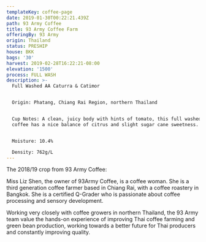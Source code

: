 ```yaml
---
templateKey: coffee-page
date: 2019-01-30T00:22:21.439Z
path: 93 Army Coffee
title: 93 Army Coffee Farm
offeringBy: 93 Army
origin: Thailand
status: PRESHIP
house: BKK
bags: '30'
harvest: 2019-02-28T16:22:21-08:00
elevation: '1500'
process: FULL WASH
description: >-
  Full Washed AA Caturra & Catimor


  Origin: Phatang, Chiang Rai Region, northern Thailand


  Cup Notes: A clean, juicy body with hints of tomato, this full washed Thai
  coffee has a nice balance of citrus and slight sugar cane sweetness.


  Moisture: 10.4%

  Density: 762g/L
---
```

The 2018/19 crop from 93 Army Coffee:

Miss Liz Shen, the owner of 93Army Coffee, is a coffee woman. She is a third generation coffee farmer based in Chiang Rai, with a coffee roastery in Bangkok. She is a certified Q-Grader who is passionate about coffee processing and sensory development.

Working very closely with coffee growers in northern Thailand, the 93 Army team value the hands-on experience of improving Thai coffee farming and green bean production, working towards a better future for Thai producers and constantly improving quality.
